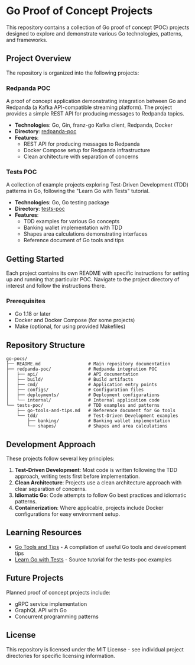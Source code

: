 # Go Proof of Concept Projects

This repository contains a collection of Go proof of concept (POC) projects designed to explore and demonstrate various Go technologies, patterns, and frameworks.

## Project Overview

The repository is organized into the following projects:

### Redpanda POC

A proof of concept application demonstrating integration between Go and Redpanda (a Kafka API-compatible streaming platform). The project provides a simple REST API for producing messages to Redpanda topics.

- **Technologies**: Go, Gin, franz-go Kafka client, Redpanda, Docker
- **Directory**: [redpanda-poc](./redpanda-poc)
- **Features**:
  - REST API for producing messages to Redpanda
  - Docker Compose setup for Redpanda infrastructure
  - Clean architecture with separation of concerns

### Tests POC

A collection of example projects exploring Test-Driven Development (TDD) patterns in Go, following the "Learn Go with Tests" tutorial.

- **Technologies**: Go, Go testing package
- **Directory**: [tests-poc](./tests-poc)
- **Features**:
  - TDD examples for various Go concepts
  - Banking wallet implementation with TDD
  - Shapes area calculations demonstrating interfaces
  - Reference document of Go tools and tips

## Getting Started

Each project contains its own README with specific instructions for setting up and running that particular POC. Navigate to the project directory of interest and follow the instructions there.

### Prerequisites

- Go 1.18 or later
- Docker and Docker Compose (for some projects)
- Make (optional, for using provided Makefiles)

## Repository Structure

```
go-pocs/
├── README.md                  # Main repository documentation
├── redpanda-poc/              # Redpanda integration POC
│   ├── api/                   # API documentation
│   ├── build/                 # Build artifacts
│   ├── cmd/                   # Application entry points
│   ├── configs/               # Configuration files
│   ├── deployments/           # Deployment configurations
│   └── internal/              # Internal application code
└── tests-poc/                 # TDD examples and patterns
    ├── go-tools-and-tips.md   # Reference document for Go tools
    └── tdd/                   # Test-Driven Development examples
        ├── banking/           # Banking wallet implementation
        └── shapes/            # Shapes and area calculations
```

## Development Approach

These projects follow several key principles:

1. **Test-Driven Development**: Most code is written following the TDD approach, writing tests first before implementation.
2. **Clean Architecture**: Projects use a clean architecture approach with clear separation of concerns.
3. **Idiomatic Go**: Code attempts to follow Go best practices and idiomatic patterns.
4. **Containerization**: Where applicable, projects include Docker configurations for easy environment setup.

## Learning Resources

- [Go Tools and Tips](./tests-poc/go-tools-and-tips.md) - A compilation of useful Go tools and development tips
- [Learn Go with Tests](https://quii.gitbook.io/learn-go-with-tests/) - Source tutorial for the tests-poc examples

## Future Projects

Planned proof of concept projects include:

- gRPC service implementation
- GraphQL API with Go
- Concurrent programming patterns

## License

This repository is licensed under the MIT License - see individual project directories for specific licensing information.